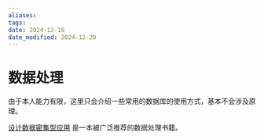 ```yaml
---
aliases: 
tags: 
date: 2024-12-16
date_modified: 2024-12-20
---
```


# 数据处理

由于本人能力有限，这里只会介绍一些常用的数据库的使用方式，基本不会涉及原理。

[设计数据密集型应用](https://vonng.github.io/ddia/#/) 是一本被广泛推荐的数据处理书籍。
